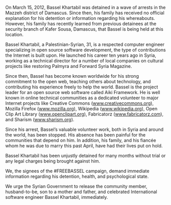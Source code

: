 On March  15, 2012, Bassel Khartabil was detained in a wave of arrests in the Mazzeh district of Damascus. Since then, his family has received no official explanation for his detention or information regarding his whereabouts. However, his family has recently learned from previous detainees at the security branch of Kafer Sousa, Damascus, that Bassel is being held at this location. 

Bassel Khartabil, a Palestinian-Syrian, 31, is a respected computer engineer specializing in open source software development, the type of contributions the Internet is built upon. He launched his career ten years ago in Syria, working as a technical director for a number of local companies on cultural projects like restoring Palmyra and Forward Syria Magazine. 

Since then, Bassel has become known worldwide for his strong commitment to the open web, teaching others about technology, and contributing his experience freely to help the world. Bassel is the project leader for an open source web software called Aiki Framework. He is well known in online technical communities as a dedicated volunteer to major Internet projects like Creative Commons (www.creativecommons.org), Mozilla Firefox (www.mozilla.org), Wikipedia (www.wikipedia.org), Open Clip Art Library (www.openclipart.org), Fabricatorz (www.fabricatorz.com), and Sharism (www.sharism.org). 

Since his arrest, Bassel’s valuable volunteer work, both in Syria and around the world, has been stopped. His absence has been painful for the communities that depend on him. In addition, his family, and his fiancée whom he was due to marry this past April, have had their lives put on hold.

Bassel Khartabil has been unjustly detained for many months without trial or any legal charges being brought against him.

We, the signees of the #FREEBASSEL campaign, demand immediate information regarding his detention, health, and psychological state. 

We urge the Syrian Government to release the community member, husband-to-be, son to a mother and father, and celebrated International software engineer Bassel Khartabil, immediately.
